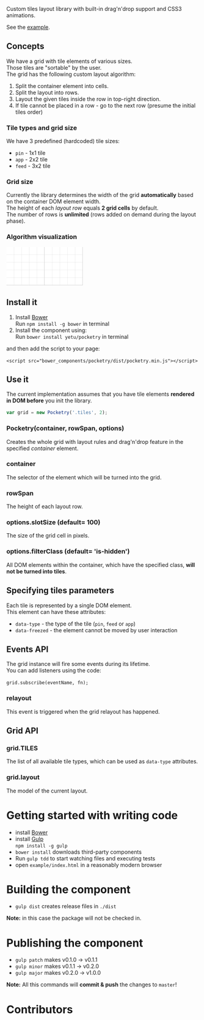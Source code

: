Custom tiles layout library with built-in drag'n'drop support and CSS3 animations.

See the [example](example/index.html).


## Concepts

We have a grid with tile elements of various sizes.  
Those tiles are "sortable" by the user.  
The grid has the following custom layout algorithm:

1. Split the container element into cells.
2. Split the layout into rows.
3. Layout the given tiles inside the row in top-right direction.
4. If tile cannot be placed in a row - go to the next row (presume the initial tiles order)

### Tile types and grid size

We have 3 predefined (hardcoded) tile sizes:

* `pin` - 1x1 tile
* `app` - 2x2 tile
* `feed` - 3x2 tile

### Grid size

Currently the library determines the width of the grid **automatically** based on the container DOM element width.  
The height of each *layout row* equals **2 grid cells** by default.  
The number of rows is **unlimited** (rows added on demand during the layout phase).

### Algorithm visualization

![algo animation](example/algo-animation.gif)


## Install it

1. Install [Bower](http://bower.io)  
  Run `npm install -g bower` in terminal
2. Install the component using:  
  Run `bower install yetu/pocketry` in terminal

and then add the script to your page:

`<script src="bower_components/pocketry/dist/pocketry.min.js"></script>`

## Use it

The current implementation assumes that you have tile elements **rendered in DOM before** you init the library.

```javascript
var grid = new Pocketry('.tiles', 2);

```

### Pocketry(container, rowSpan, options)
Creates the whole grid with layout rules and drag'n'drop feature in the specified *container* element.

### container
The selector of the element which will be turned into the grid.

### rowSpan
The height of each layout row.

### options.slotSize (default= 100)
The size of the grid cell in pixels.

### options.filterClass (default= 'is-hidden')
All DOM elements within the container, which have the specified class, **will not be turned into tiles**.


## Specifying tiles parameters

Each tile is represented by a single DOM element.  
This element can have these attributes:

* `data-type` - the type of the tile (`pin`, `feed` or `app`)
* `data-freezed` - the element cannot be moved by user interaction


## Events API

The grid instance will fire some events during its lifetime.  
You can add listeners using the code:

`grid.subscribe(eventName, fn);`

### relayout
This event is triggered when the grid relayout has happened.

## Grid API

### grid.TILES
The list of all available tile types, which can be used as `data-type` attributes.

### grid.layout
The model of the current layout.


# Getting started with writing code

* install [Bower](http://bower.io)
* install [Gulp](http://gulpjs.com/)  
  `npm install -g gulp`
* `bower install` downloads third-party components
* Run `gulp tdd` to start watching files and executing tests
* open `example/index.html` in a reasonably modern browser


# Building the component

* `gulp dist` creates release files in `./dist`

**Note:** in this case the package will not be checked in.

# Publishing the component

* `gulp patch` makes v0.1.0 → v0.1.1
* `gulp minor` makes v0.1.1 → v0.2.0
* `gulp major` makes v0.2.0 → v1.0.0

**Note:** All this commands will **commit & push** the changes to `master`!

# Contributors
